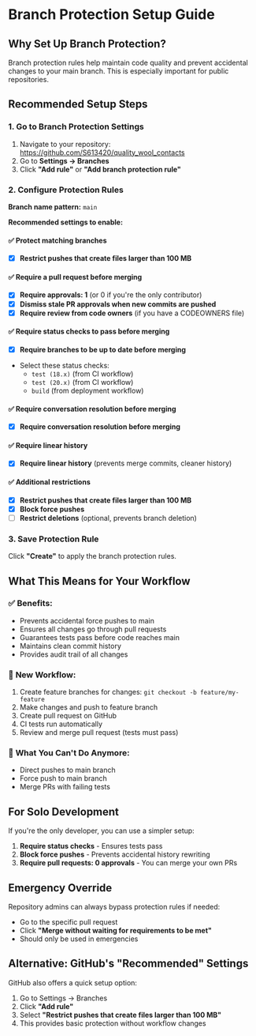 # Branch Protection Setup Guide

## Why Set Up Branch Protection?

Branch protection rules help maintain code quality and prevent accidental changes to your main branch. This is especially important for public repositories.

## Recommended Setup Steps

### 1. Go to Branch Protection Settings
1. Navigate to your repository: https://github.com/S613420/quality_wool_contacts
2. Go to **Settings → Branches**
3. Click **"Add rule"** or **"Add branch protection rule"**

### 2. Configure Protection Rules

**Branch name pattern:** `main`

**Recommended settings to enable:**

#### ✅ Protect matching branches
- [x] **Restrict pushes that create files larger than 100 MB**

#### ✅ Require a pull request before merging
- [x] **Require approvals: 1** (or 0 if you're the only contributor)
- [x] **Dismiss stale PR approvals when new commits are pushed**
- [x] **Require review from code owners** (if you have a CODEOWNERS file)

#### ✅ Require status checks to pass before merging
- [x] **Require branches to be up to date before merging**
- Select these status checks:
  - `test (18.x)` (from CI workflow)
  - `test (20.x)` (from CI workflow)
  - `build` (from deployment workflow)

#### ✅ Require conversation resolution before merging
- [x] **Require conversation resolution before merging**

#### ✅ Require linear history
- [x] **Require linear history** (prevents merge commits, cleaner history)

#### ✅ Additional restrictions
- [x] **Restrict pushes that create files larger than 100 MB**
- [x] **Block force pushes**
- [ ] **Restrict deletions** (optional, prevents branch deletion)

### 3. Save Protection Rule

Click **"Create"** to apply the branch protection rules.

## What This Means for Your Workflow

### ✅ **Benefits:**
- Prevents accidental force pushes to main
- Ensures all changes go through pull requests
- Guarantees tests pass before code reaches main
- Maintains clean commit history
- Provides audit trail of all changes

### 🔄 **New Workflow:**
1. Create feature branches for changes: `git checkout -b feature/my-feature`
2. Make changes and push to feature branch
3. Create pull request on GitHub
4. CI tests run automatically
5. Review and merge pull request (tests must pass)

### 🚫 **What You Can't Do Anymore:**
- Direct pushes to main branch
- Force push to main branch
- Merge PRs with failing tests

## For Solo Development

If you're the only developer, you can use a simpler setup:

1. **Require status checks** - Ensures tests pass
2. **Block force pushes** - Prevents accidental history rewriting
3. **Require pull requests: 0 approvals** - You can merge your own PRs

## Emergency Override

Repository admins can always bypass protection rules if needed:
- Go to the specific pull request
- Click **"Merge without waiting for requirements to be met"**
- Should only be used in emergencies

## Alternative: GitHub's "Recommended" Settings

GitHub also offers a quick setup option:
1. Go to Settings → Branches
2. Click **"Add rule"**
3. Select **"Restrict pushes that create files larger than 100 MB"**
4. This provides basic protection without workflow changes